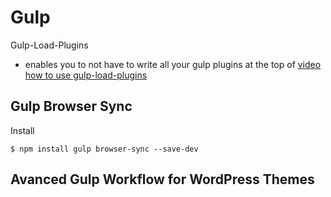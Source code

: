 # Gulp

Gulp-Load-Plugins
* enables you to not have to write all your gulp plugins at the top of 
[video how to use gulp-load-plugins](https://www.youtube.com/watch?v=HOYTEy2rlw8)

## Gulp Browser Sync
Install
```
$ npm install gulp browser-sync --save-dev
```

## Avanced Gulp Workflow for WordPress Themes
